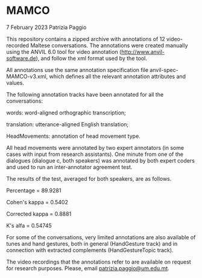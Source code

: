 # MAMCO

7 February 2023
Patrizia Paggio


This repository contains a zipped archive with annotations of 12
video-recorded Maltese conversations. The annotations were created
manually using the ANVIL 6.0 tool for video annotation 
(http://www.anvil-software.de), and follow the xml format used by the tool.

All annotations use the same annotation specification file
anvil-spec-MAMCO-v3.xml, which defines all the relevant annotation
attributes and values.

The following annotation tracks have been annotated for all the
conversations:

words: 	      		 word-aligned orthographic transcription;

translation:		   utterance-aligned English translation;

HeadMovements:		 annotation of head movement type.

All head movements were annotated by two expert annotators (in some cases 
with input from research assistants). One minute from one of the dialogues 
(dialogue c, both speakers) was annotated by both expert coders and used 
to run an inter-annotator agreement test.

The results of the test, averaged for both speakers, are as follows.

Percentage = 89.9281

Cohen's kappa = 0.5402

Corrected kappa = 0.8881

K's alfa = 0.54745


For some of the conversations, very limited annotations are also
available of tunes and hand gestures, both in general (HandGesture
track) and in connection with extracted complements (HandGestureTopic
track).


The video recordings that the annotations refer to are available on request 
for research purposes. 
Please, email patrizia.paggio@um.edu.mt.



